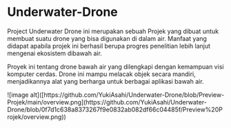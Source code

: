# Underwater-Drone
<p>Project Underwater Drone ini merupakan sebuah Projek yang dibuat untuk membuat suatu drone yang bisa digunakan di dalam air. Manfaat yang didapat apabila projek ini berhasil berupa progres penelitian lebih lanjut mengenai ekosistem dibawah air. </p>
<p>Proyek ini tentang drone bawah air yang dilengkapi dengan kemampuan visi komputer cerdas. Drone ini mampu melacak objek secara mandiri, menjadikannya alat yang berharga untuk berbagai aplikasi bawah air. </p>
![image alt]([https://github.com/YukiAsahi/Underwater-Drone/blob/Preview-Projek/main/overview.png](https://github.com/YukiAsahi/Underwater-Drone/blob/0f7d1c638a8373267f9e0832ab082df66c04485f/Preview%20Projek/overview.png))
